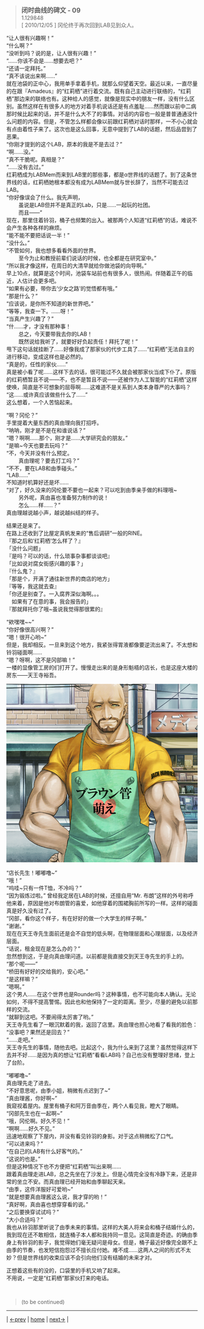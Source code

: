 > <big> **闭时曲线的碑文 - 09** </big>  
> 1.129848  
> [ 2010/12/05 ] 冈伦终于再次回到LAB见到众人。  

“让人很有兴趣啊！”  
“什么啊？”  
“没听到吗？说的是，让人很有兴趣！”  
“……你该不会是……想要去吧？”  
“还请一定拜托。”  
“真不该说出来啊……”  
就在池袋的正中心，我用单手拿着手机，就那么仰望着天空。最近以来，一直尽量的在跟『Amadeus』的“红莉栖”进行着交流。既有自己主动进行联络的，“红莉栖”那边来的联络也有。这种给人的感觉，就像是现实中的朋友一样，没有什么区别。虽然这样在有很多人的地方对着手机说话还是有点羞耻……然而跟以前中二病那时候比起来的话，并不是什么大不了的事情。对话的内容也一般是普普通通没什么问题的内容。但是，不管怎么样都会像以前跟红莉栖对话时那样，一不小心就会有点由着性子来了。这次也是这么回事，无意中提到了LAB的话题，然后品尝到了恶果。  
“你刚才提到的这个LAB，原本的我是不是去过？”  
“啊……没。”  
“真不干脆呢。真相是？”  
“……没有去过。”  
红莉栖成为LABMem而来到LAB里的那些事，都是α世界线的话题了。到了这条世界线的话，红莉栖她根本都没有成为LABMem就与世长辞了，当然不可能去过LAB。  
“你好像误会了什么。我先声明，  
&emsp;&emsp; 虽说是LAB但并不是真正的Lab，只是……一起玩的社团。  
&emsp;&emsp; 而且——”  
现在，那里住着铃羽，桶子也频繁的出入。被那两个人知道“红莉栖”的话，难说不会产生各种各样的麻烦。  
“能不能不要把话说一半！”  
“没什么。”  
“不管如何，我也想多看看外面的世界。  
&emsp;&emsp; 至今为止和教授前辈们说话的时候，也全都是在研究室中。”  
“所以我才像这样，在周日的大清早就给你做池袋的向导啊。”  
早上10点，就算是这个时间，池袋车站前也有很多人，很热闹。伴随着正午的临近，人估计会更多吧。  
“如果有必要，带你去‘少女之路’的觉悟都有哦。”  
“那是什么？”  
“应该说，是你所不知道的新世界吧。”  
“等等，我查一下。……呀！”  
“当真产生兴趣了？”  
“什……才，才没有那种事！  
&emsp;&emsp; 总之，今天要带我去你的LAB！  
&emsp;&emsp; 既然说给我听了，就要好好负起责任！拜托了呢！”  
甩下这句话就挂断了……好像我成了那家伙的代步工具了……“红莉栖”无法自主的进行移动，变成这样也是必然的。  
“真是的，任性的家伙……”  
真是被小看了呢……这样下去的话，很可能过不久就会被那家伙当成下仆了。原版的红莉栖暂且不说——不，也不是暂且不说——还被作为人工智能的“红莉栖”这样使唤，简直是不可想象的屈辱啊……这难道不是关系到人类本身尊严的大事吗？  
“这……或许真应该做些什么了……”  
这么想着，一个人苦恼起来。  

“啊？冈伦？”  
手里提着大量东西的真由理向我打招呼。  
“呐呐，刚才是不是在和谁说话？”  
“嗯？啊啊……那个，刚才是……大学研究会的朋友。”  
“是嘛~今天也要去玩吗？”  
“不，今天并没有什么预定。  
&emsp;&emsp; 真由理呢？要去打工吗？”  
“不不，要在LAB和由季碰头。”  
“LAB……”  
不知道时机算好还是坏……  
“对了，好久没来的冈伦要不要也一起来？可以吃到由季亲手做的料理哦~  
&emsp;&emsp; 另外呢，真由喜也准备努力制作的说！  
&emsp;&emsp; 怎么……样……？”  
真由理越说越小声，越说越纠结的样子。  

结果还是来了。  
在路上还收到了比屋定真帆发来的“售后调研”一般的RINE。  
『那之后和‘红莉栖’怎么样了？』  
「没什么问题」  
『是吗？可以的话，什么琐事杂事都谈谈吧』  
「比如说对腐女街感兴趣的事？」  
『什么鬼？』  
「那是个，开满了通往新世界的商店的地方」  
『等等，我这就去查』  
「你还是别查了。一入腐界深似海啊。。。  
&emsp;如果有了在意的事，我会报告的」  
『那就拜托你了哦~虽说我觉得那很累的』  

“欸嘿嘿~~”  
“你好像很高兴啊？”  
“嗯！很开心哟~”  
但是，我却相反。一旦来到这个地方，我紧张得胃液都像要逆流出来了。不太想和铃羽碰面啊……  
“嗯？呀啊，这不是冈部嘛！”  
一楼的显像管工房的们打开了。慢慢走出来的是身形魁梧的店长，也是这座大楼的房东——天王寺裕吾。

![](../pics/027.png)

“店长先生！嘟嘟噜~”  
“哦！”  
“呜哇~只有一件T恤，不冷吗？”  
“因为锻炼过啦。”
曾经我定居在LAB的时候，还擅自用“Mr. 布朗”这样的外号称呼他来着，原因是他对布朗管的喜爱，如他穿着的围裙胸前所写的一样。这样的碰面真是好久没有过了。  
“冈部，看你这个样子，有在好好的做一个大学生的样子啊。”  
“谢谢。”  
现在在天王寺先生面前还是会不自觉的低头啊，在物理层面和心理层面，以及经济层面。  
“话说，租金现在是怎么办的？”  
忽然想到这，于是向真由理问道。以前都是我直接交到天王寺先生的手上的。  
“那个呢——”  
“桥田有好好的交给我的，安心吧。”  
“是这样嘛？”  
“嗯啊。”  
这个男人……在这个世界也是Rounder吗？这种事情，也不可能向本人确认。无论如何，不得不提高警惕。因此也和他保持了一定的距离。至少，尽量的避免以前那样的交流。  
“就聊到这吧。不要闹得太厉害了哟。”  
天王寺先生看了一眼沉默着的我，返回了店里。真由理也担心地看了看我的脸色：  
“没事吧？果然还是回去？”  
“……走吧。”  
天王寺先生的事情，随他去吧。比起这个，我为什么来到了这里？虽然觉得这样下去并不好……是因为真的想让“红莉栖”看看LAB吗？自己也没有整理好思绪，登上了台阶。

“嘟嘟噜~”  
真由理先走了进去。  
“不好意思呢，由季小姐，稍微有点迟到了~”  
“真由理酱，你好啊~”  
我窥视着屋内。屋里有桶子和阿万音由季在，两个人看见我，瞪大了眼睛。  
“冈部先生也在一起啊~”  
“哦，冈伦啊。好久不见！”  
“啊啊……好久不见。”  
迅速地观察了下屋内，并没有看见铃羽的身影。对于这点稍微松了口气。  
“可以进来吗？”  
“在自己的LAB有什么好客气的。”  
“这说的也是。”  
但是这种情况下也不方便把“红莉栖”叫出来啊……  
跟着真由理走进LAB，总之先坐在了沙发上。但是心情完全没有冷静下来，还是非常的坐立不安。而真由理已经开始和由季聊起天来。  
“由季，这件洋服好可爱哟~”  
“就是想要真由理酱这么说，我才穿的哟！”  
“真好啊，真由喜也想穿穿看的说。”  
“之后要换穿试试吗？”  
“大小合适吗？”  
我也从铃羽那里听说了由季未来的事情。这样的大美人将来会和桶子结婚什么的，我到现在还不敢相信，就连桶子本人都和我持同一意见。这简直是奇迹。的确由季身上有铃羽的影子，我觉得她们毫无疑问是母女。但是，桶子最近好像完全跟不上由季的节奏，也发短信抱怨过不擅长应付她。难不成……这两人之间的形式不太妙？但是世界线的收束应该不会引向他们没有结婚的未来才对。  

正想着这些有的没的，口袋里的手机又响了起来。  
不用说，一定是“红莉栖”那家伙打来的电话。  


<br/>

> (to be continued)
---

| [←prev](./0013) | [home](../../) | [next→](./0015) |
